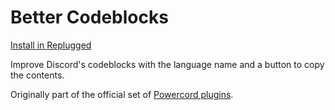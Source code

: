 # Better Codeblocks

[Install in Replugged](https://replugged.dev/install?url=replugged-org/better-codeblocks)

Improve Discord's codeblocks with the language name and a button to copy the contents.

Originally part of the official set of [Powercord plugins](https://github.com/powercord-org/powercord/tree/v2/src/Powercord/plugins).
